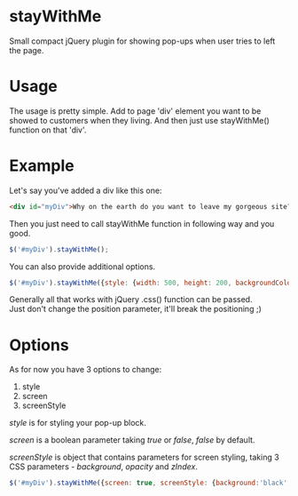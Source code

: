 stayWithMe
==========

Small compact jQuery plugin for showing pop-ups when user tries to left the page.

Usage
=====

The usage is pretty simple. Add to page 'div' element you want to be showed to customers when they living.
And then just use stayWithMe() function on that 'div'.

Example
=======

Let's say you've added a div like this one:
```HTML
<div id="myDiv">Why on the earth do you want to leave my gorgeous site???</div>
```

Then you just need to call stayWithMe function in following way and you good.
```JavaScript
$('#myDiv').stayWithMe();
```

You can also provide additional options.
```JavaScript
$('#myDiv').stayWithMe({style: {width: 500, height: 200, backgroundColor: 'black'} });
```

Generally all that works with jQuery .css() function can be passed.<br />
Just don't change the position parameter, it'll break the positioning ;)

Options
=======

As for now you have 3 options to change:
<ol>
<li>style</li>
<li>screen</li>
<li>screenStyle</li>
</ol>

<p><i>style</i> is for styling your pop-up block.</p>
<p><i>screen</i> is a boolean parameter taking <i>true</i> or <i>false</i>, <i>false</i> by default.</p>
<p><i>screenStyle</i> is object that contains parameters for screen styling, 
taking 3 CSS parameters - <i>background</i>, <i>opacity</i> and <i>zIndex</i>.</p>

```JavaScript
$('#myDiv').stayWithMe({screen: true, screenStyle: {background:'black', opacity: 0.5}});
```
